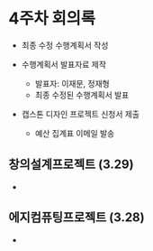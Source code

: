 # 4주차 회의록

- 최종 수정 수행계획서 작성

- 수행계획서 발표자료 제작

  - 발표자: 이재문, 정재형
  - 최종 수정된 수행계획서 발표

- 캡스톤 디자인 프로젝트 신청서 제출
  - 예산 집계표 이메일 발송

## 창의설계프로젝트 (3.29)

-

## 에지컴퓨팅프로젝트 (3.28)

-
